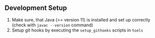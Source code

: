 ## Development Setup

 1. Make sure, that Java (>= version 11) is installed and set up correctly (check with `javac --version` command)
 2. Setup git hooks by executing the `setup_githooks` scripts in `tools`
